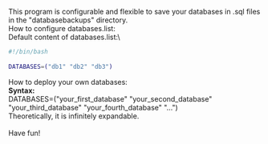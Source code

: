 This program is configurable and flexible to save your databases in .sql files in the "databasebackups" directory.\
How to configure databases.list:\
Default content of databases.list:\

```bash
#!/bin/bash
 
DATABASES=("db1" "db2" "db3")
```

How to deploy your own databases:\
**__Syntax:__** \
DATABASES=("your_first_database" "your_second_database" "your_third_database" "your_fourth_database" "...")\
Theoretically, it is infinitely expandable.\
\
Have fun! 

